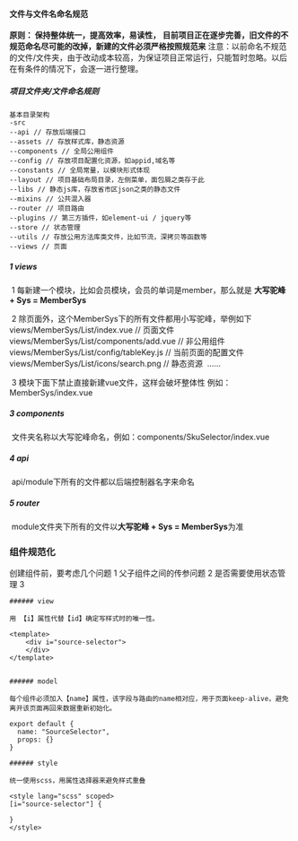 #### 文件与文件名命名规范

**原则： 保持整体统一，提高效率，易读性，**
			**目前项目正在逐步完善，旧文件的不规范命名尽可能的改掉，新建的文件必须严格按照规范来**
注意：以前命名不规范的文件/文件夹，由于改动成本较高，为保证项目正常运行，只能暂时忽略。以后在有条件的情况下，会逐一进行整理。

##### 项目文件夹/文件命名规则

```
基本目录架构
-src
--api // 存放后端接口
--assets // 存放样式库，静态资源
--components // 全局公用组件
--config // 存放项目配置化资源，如appid,域名等
--constants // 全局常量，以模块形式体现
--layout // 项目基础布局目录，左侧菜单，面包屑之类存于此
--libs // 静态js库，存放省市区json之类的静态文件
--mixins // 公共混入器
--router // 项目路由
--plugins // 第三方插件，如element-ui / jquery等
--store // 状态管理
--utils // 存放公用方法库类文件，比如节流，深拷贝等函数等
--views // 页面
```

##### 1 **views**

​	1 每新建一个模块，比如会员模块，会员的单词是member，那么就是 **大写驼峰 + Sys = MemberSys**

​	2 除页面外，这个MemberSys下的所有文件都用小写驼峰，举例如下
​		views/MemberSys/List/index.vue // 页面文件
​		views/MemberSys/List/components/add.vue // 非公用组件
​		views/MemberSys/List/config/tableKey.js // 当前页面的配置文件
​		views/MemberSys/List/icons/search.png  // 静态资源
​		......

​	3  模块下面下禁止直接新建vue文件，这样会破坏整体性
​		例如：MemberSys/index.vue

##### 3 **components**

​	文件夹名称以大写驼峰命名，例如：components/SkuSelector/index.vue

##### 4 api

​	api/module下所有的文件都以后端控制器名字来命名

##### 5 router

​	module文件夹下所有的文件以**大写驼峰 + Sys = MemberSys**为准

### 组件规范化

创建组件前，要考虑几个问题
	1 父子组件之间的传参问题
	2 是否需要使用状态管理
	3



```vue
###### view

用 【i】属性代替【id】确定写样式时的唯一性。

<template>
    <div i="source-selector">
    </div>
</template>


###### model

每个组件必须加入【name】属性，该字段与路由的name相对应，用于页面keep-alive，避免离开该页面再回来数据重新初始化。

export default {
  name: "SourceSelector",
  props: {}
}

###### style

统一使用scss，用属性选择器来避免样式重叠

<style lang="scss" scoped>
[i="source-selector"] {

}
</style>
```

